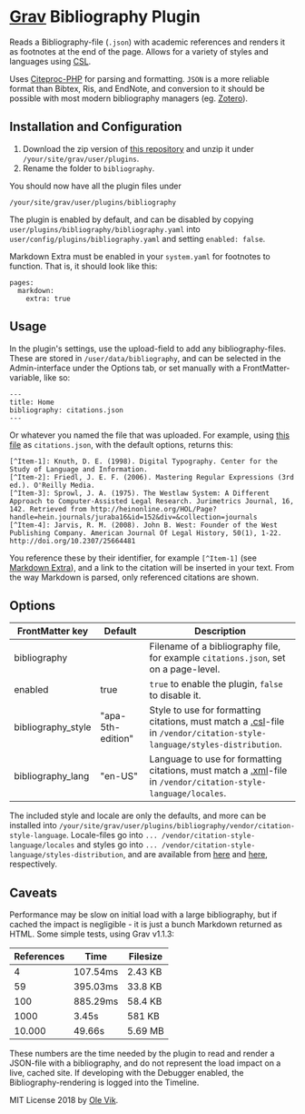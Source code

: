 # [Grav](http://getgrav.org/) Bibliography Plugin

Reads a Bibliography-file (`.json`) with academic references and renders it as footnotes at the end of the page. Allows for a variety of styles and languages using [CSL](http://citationstyles.org/).

Uses [Citeproc-PHP](https://github.com/seboettg/citeproc-php) for parsing and formatting. `JSON` is a more reliable format than Bibtex, Ris, and EndNote, and conversion to it should be possible with most modern bibliography managers (eg. [Zotero](https://www.zotero.org/)).

## Installation and Configuration

1. Download the zip version of [this repository](https://github.com/OleVik/grav-plugin-bibliography/archive/master.zip) and unzip it under `/your/site/grav/user/plugins`.
2. Rename the folder to `bibliography`.

You should now have all the plugin files under

    /your/site/grav/user/plugins/bibliography

The plugin is enabled by default, and can be disabled by copying `user/plugins/bibliography/bibliography.yaml` into `user/config/plugins/bibliography.yaml` and setting `enabled: false`.

Markdown Extra must be enabled in your `system.yaml` for footnotes to function. That is, it should look like this:

```
pages:
  markdown:
    extra: true
```

## Usage

In the plugin's settings, use the upload-field to add any bibliography-files. These are stored in `/user/data/bibliography`, and can be selected in the Admin-interface under the Options tab, or set manually with a FrontMatter-variable, like so:

```
---
title: Home
bibliography: citations.json
---
```

Or whatever you named the file that was uploaded. For example, using [this file](https://bitbucket.org/fbennett/citeproc-js/src/2b552c68ca2a891d3869ebdfa5167115cc5e546f/demo/citations.json?at=default&fileviewer=file-view-default) as `citations.json`, with the default options, returns this:

```
[^Item-1]: Knuth, D. E. (1998). Digital Typography. Center for the Study of Language and Information.
[^Item-2]: Friedl, J. E. F. (2006). Mastering Regular Expressions (3rd ed.). O'Reilly Media.
[^Item-3]: Sprowl, J. A. (1975). The Westlaw System: A Different Approach to Computer-Assisted Legal Research. Jurimetrics Journal, 16, 142. Retrieved from http://heinonline.org/HOL/Page?handle=hein.journals/juraba16&id=152&div=&collection=journals
[^Item-4]: Jarvis, R. M. (2008). John B. West: Founder of the West Publishing Company. American Journal Of Legal History, 50(1), 1-22. http://doi.org/10.2307/25664481
```

You reference these by their identifier, for example `[^Item-1]` (see [Markdown Extra](http://parsedown.org/extra/)), and a link to the citation will be inserted in your text. From the way Markdown is parsed, only referenced citations are shown.

## Options

| FrontMatter key | Default | Description |
|--------------------|---------|------------------------------------------------------------------------------------------------------------------------------------------------------------|
| bibliography |  | Filename of a bibliography file, for example `citations.json`, set on a page-level. |
| enabled | true | `true` to enable the plugin, `false` to disable it. |
| bibliography_style | "apa-5th-edition" | Style to use for formatting citations, must match a [.csl](http://citationstyles.org/styles/)-file in `/vendor/citation-style-language/styles-distribution`. |
| bibliography_lang | "en-US" | Language to use for formatting citations, must match a [.xml](https://packagist.org/packages/academicpuma/locales)-file in `/vendor/citation-style-language/locales`. |

The included style and locale are only the defaults, and more can be installed into `/your/site/grav/user/plugins/bibliography/vendor/citation-style-language`. Locale-files go into `... /vendor/citation-style-language/locales` and styles go into `... /vendor/citation-style-language/styles-distribution`, and are available from [here](https://github.com/citation-style-language/locales) and [here](https://github.com/citation-style-language/styles-distribution), respectively.

## Caveats

Performance may be slow on initial load with a large bibliography, but if cached the impact is negligible - it is just a bunch Markdown returned as HTML. Some simple tests, using Grav v1.1.3:

| References | Time | Filesize |
|------------|----------|---------|
| 4 | 107.54ms | 2.43 KB |
| 59 | 395.03ms | 33.8 KB |
| 100 | 885.29ms | 58.4 KB |
| 1000 | 3.45s | 581 KB |
| 10.000 | 49.66s | 5.69 MB |

These numbers are the time needed by the plugin to read and render a JSON-file with a bibliography, and do not represent the load impact on a live, cached site. If developing with the Debugger enabled, the Bibliography-rendering is logged into the Timeline.

MIT License 2018 by [Ole Vik](https://olevik.me/).